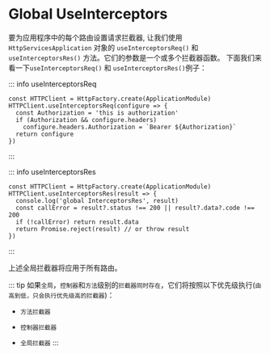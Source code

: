 # Global UseInterceptors

要为应用程序中的每个路由设置请求拦截器, 让我们使用 `HttpServicesApplication` 对象的 `useInterceptorsReq()` 和 `useInterceptorsRes()` 方法。它们的参数是一个或多个拦截器函数。
下面我们来看一下`useInterceptorsReq()` 和 `useInterceptorsRes()`例子：

::: info useInterceptorsReq
```ts{2}
const HTTPClient = HttpFactory.create(ApplicationModule)
HTTPClient.useInterceptorsReq(configure => {
  const Authorization = 'this is authorization'
  if (Authorization && configure.headers)
    configure.headers.Authorization = `Bearer ${Authorization}`
  return configure
})
```
:::

::: info useInterceptorsRes
```ts{2}
const HTTPClient = HttpFactory.create(ApplicationModule)
HTTPClient.useInterceptorsRes(result => {
  console.log('global InterceptorsRes', result)
  const callError = result?.status !== 200 || result?.data?.code !== 200
  if (!callError) return result.data
  return Promise.reject(result) // or throw result
})
```
:::

上述全局拦截器将应用于所有路由。

::: tip
如果`全局`，`控制器`和`方法`级别的`拦截器同时存在`，它们将按照以下优先级执行(`由高到低，只会执行优先级高的拦截器`)：  
- `方法拦截器`
* `控制器拦截器`
+ `全局拦截器`
:::
